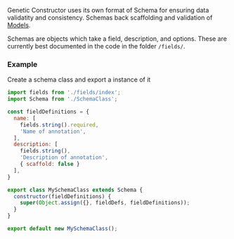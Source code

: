 Genetic Constructor uses its own format of Schema for ensuring data validatity and consistency. Schemas back scaffolding and validation of [Models](../models/README.md).

Schemas are objects which take a field, description, and options. These are currently best documented in the code in the folder `/fields/`.

### Example

Create a schema class and export a instance of it

```javascript
import fields from './fields/index';
import Schema from './SchemaClass';

const fieldDefinitions = {
  name: [
    fields.string().required,
    'Name of annotation',
  ],
  description: [
    fields.string(),
    'Description of annotation',
    { scaffold: false }
  ],
}

export class MySchemaClass extends Schema {
  constructor(fieldDefinitions) {
    super(Object.assign({}, fieldDefs, fieldDefinitions));
  }
}

export default new MySchemaClass();
```
